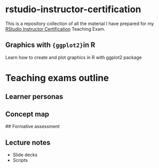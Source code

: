 # rstudio-instructor-certification
This is a repository collection of all the material I have prepared for my [RStudio Instructor Certification](https://education.rstudio.com/trainers/) Teaching Exam. 


## Graphics with `{ggplot2}`in R 
Learn how to create and plot graphics in R with ggplot2 package 

# Teaching exams outline 

## Learner personas 

## Concept map

## Formative assessment 

## Lecture notes 

   - Slide decks 
   - Scripts 

